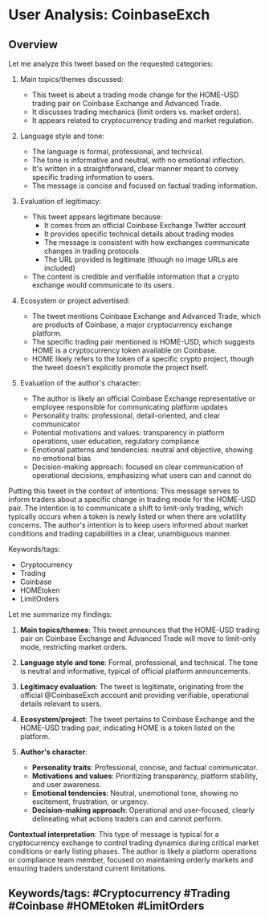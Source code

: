 # User Analysis: CoinbaseExch

## Overview

<think>
Let me analyze this tweet based on the requested categories:

1. Main topics/themes discussed:
   - This tweet is about a trading mode change for the HOME-USD trading pair on Coinbase Exchange and Advanced Trade.
   - It discusses trading mechanics (limit orders vs. market orders).
   - It appears related to cryptocurrency trading and market regulation.

2. Language style and tone:
   - The language is formal, professional, and technical.
   - The tone is informative and neutral, with no emotional inflection.
   - It's written in a straightforward, clear manner meant to convey specific trading information to users.
   - The message is concise and focused on factual trading information.

3. Evaluation of legitimacy:
   - This tweet appears legitimate because:
     - It comes from an official Coinbase Exchange Twitter account
     - It provides specific technical details about trading modes
     - The message is consistent with how exchanges communicate changes in trading protocols
     - The URL provided is legitimate (though no image URLs are included)
   - The content is credible and verifiable information that a crypto exchange would communicate to its users.

4. Ecosystem or project advertised:
   - The tweet mentions Coinbase Exchange and Advanced Trade, which are products of Coinbase, a major cryptocurrency exchange platform.
   - The specific trading pair mentioned is HOME-USD, which suggests HOME is a cryptocurrency token available on Coinbase.
   - HOME likely refers to the token of a specific crypto project, though the tweet doesn't explicitly promote the project itself.

5. Evaluation of the author's character:
   - The author is likely an official Coinbase Exchange representative or employee responsible for communicating platform updates
   - Personality traits: professional, detail-oriented, and clear communicator
   - Potential motivations and values: transparency in platform operations, user education, regulatory compliance
   - Emotional patterns and tendencies: neutral and objective, showing no emotional bias
   - Decision-making approach: focused on clear communication of operational decisions, emphasizing what users can and cannot do

Putting this tweet in the context of intentions:
This message serves to inform traders about a specific change in trading mode for the HOME-USD pair. The intention is to communicate a shift to limit-only trading, which typically occurs when a token is newly listed or when there are volatility concerns. The author's intention is to keep users informed about market conditions and trading capabilities in a clear, unambiguous manner.

Keywords/tags:
- Cryptocurrency
- Trading
- Coinbase
- HOMEtoken
- LimitOrders

Let me summarize my findings:
</think>

1. **Main topics/themes**: This tweet announces that the HOME-USD trading pair on Coinbase Exchange and Advanced Trade will move to limit-only mode, restricting market orders.

2. **Language style and tone**: Formal, professional, and technical. The tone is neutral and informative, typical of official platform announcements.

3. **Legitimacy evaluation**: The tweet is legitimate, originating from the official @CoinbaseExch account and providing verifiable, operational details relevant to users.

4. **Ecosystem/project**: The tweet pertains to Coinbase Exchange and the HOME-USD trading pair, indicating HOME is a token listed on the platform.

5. **Author's character**:
   - **Personality traits**: Professional, concise, and factual communicator.
   - **Motivations and values**: Prioritizing transparency, platform stability, and user awareness.
   - **Emotional tendencies**: Neutral, unemotional tone, showing no excitement, frustration, or urgency.
   - **Decision-making approach**: Operational and user-focused, clearly delineating what actions traders can and cannot perform.

**Contextual interpretation**: This type of message is typical for a cryptocurrency exchange to control trading dynamics during critical market conditions or early listing phases. The author is likely a platform operations or compliance team member, focused on maintaining orderly markets and ensuring traders understand current limitations.

**Keywords/tags**: #Cryptocurrency #Trading #Coinbase #HOMEtoken #LimitOrders
---
